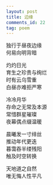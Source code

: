 ```yaml
---
layout: post
title: 边缘
comments_id: 22
tag: poem
---
```


独行于昼夜边缘<br />
何易向明背暗

灼灼日光<br />
育生之珍贵与绚烂<br />
时有云乌雪重<br />
白昼亦难拒严寒

冷冷月华<br />
存命之无常及本源<br />
常惜群星璀璨<br />
夜幕偶点缀温暖

晨曦发一寸绯丝<br />
推动年代更迭<br />
暮霭吞半缕残阳<br />
触及时空转换

天地道之自然<br />
唯无悔人性平凡
